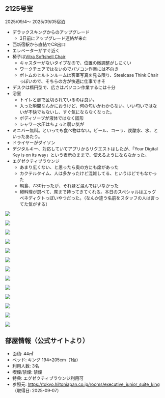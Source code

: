 ## 2125号室

2025/09/4〜 2025/09/05宿泊

- デラックスキングからのアップグレード
	- 3日前にアップグレード連絡が来た
- 西新宿駅から直結でC8出口
- エレベーターがすぐ近く
- 椅子は[Vitra Softshell Chair](https://www.vitra.com/ja-jp/product/details/softshell-chair-five-star-base)
	- キャスターがないタイプなので、位置の微調整がしにくい
	- ワークチェアではないのでパソコン作業には不向き
	- ボトムのヒルトンルームは客室写真を見る限り、Steelcase Think Chairっぽいので、そちらの方が快適に仕事できそ
- デスクは楕円型で、広さはパソコン作業するには十分
- 浴室
	- トイレと扉で区切られているのは良い。
	- 入った瞬間なんかにおうけど、何の匂いかわからない。いい匂いではないが不快でもないし、すぐ気にならなくなった。
	- ボディソープが液体ではなく固形
	- シャワー水圧はちょっと弱い気が
- ミニバー無料。といっても食べ物はない。ビール、コーラ、炭酸水、水、といったあたり。
- ドライヤーがダイソン
- デジタルキー、対応していてアプリからリクエストはしたが、「Your Digital Key is on its way」という表示のままで、使えるようにならなかった。
- エグゼクティブラウンジ
	- あまり広くない、と思ったら奥の方にも席があった
	- カクテルタイム、人は多かったけど混雑してる、というほどでもなかった
	- 朝食、7:30行ったが、それほど混んではいなかった
	- 卵料理が選べて、席まで持ってきてくれる。本日のスペシャルはエッグベネディクトっぽいやつだった。（なんか違う名前をスタッフの人は言ってた気がする）



![](../../../images/2025/09/IMG_7657.jpg)

![](../../../images/2025/09/IMG_7658.jpg)

![](../../../images/2025/09/IMG_7660.jpg)

![](../../../images/2025/09/IMG_7661.jpg)

![](../../../images/2025/09/IMG_7663.jpg)

![](../../../images/2025/09/IMG_7664.jpg)

![](../../../images/2025/09/IMG_7665.jpg)

![](../../../images/2025/09/IMG_7666.jpg)

![](../../../images/2025/09/IMG_7667.jpg)

![](../../../images/2025/09/IMG_7669.jpg)

![](../../../images/2025/09/IMG_7678.jpg)

![](../../../images/2025/09/IMG_7679.jpg)


![](../../../images/2025/09/スクリーンショット%202025-09-04%2015.55.40.png)
## 部屋情報（公式サイトより）
- 面積: 44㎡
- ベッド: キング 194×205cm（1台）
- 利用人数: 3名
- 喫煙/禁煙: 禁煙
- 特典: エグゼクティブラウンジ利用可
- 参照元: https://tokyo.hiltonjapan.co.jp/rooms/executive_junior_suite_king （取得日: 2025-09-07）
